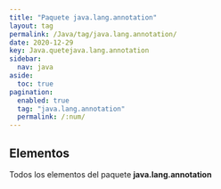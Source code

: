 ```yaml
---
title: "Paquete java.lang.annotation"
layout: tag
permalink: /Java/tag/java.lang.annotation/
date: 2020-12-29
key: Java.quetejava.lang.annotation
sidebar: 
  nav: java
aside: 
  toc: true
pagination: 
  enabled: true
  tag: "java.lang.annotation"
  permalink: /:num/
---
```


<h2>Elementos</h2>
Todos los elementos del paquete <strong>java.lang.annotation</strong>
